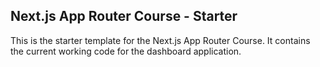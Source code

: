 ## Next.js App Router Course - Starter

This is the starter template for the Next.js App Router Course. It contains the current working code for the dashboard application.
